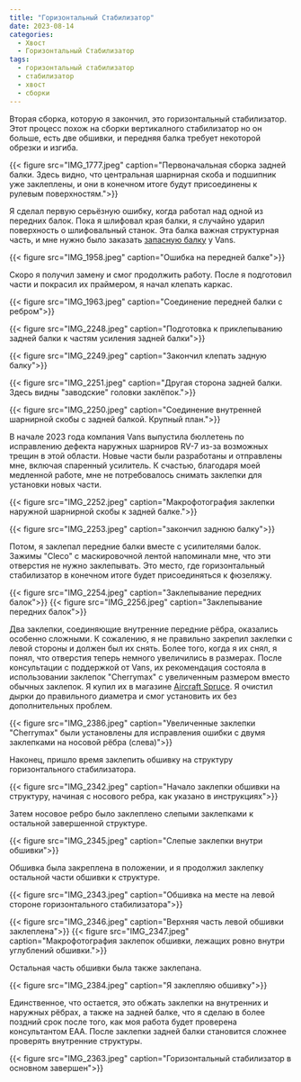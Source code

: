 ```yaml
---
title: "Горизонтальный Стабилизатор"
date: 2023-08-14
categories:
  - Хвост
  - Горизонтальный Стабилизатор
tags:
  - горизонтальный стабилизатор
  - стабилизатор
  - хвост
  - сборки
---
```


Вторая сборка, которую я закончил, это горизонтальный стабилизатор. Этот процесс похож на сборки вертикалного стабилизатор но он больше, есть две обшивки, и передняя балка требует некоторой обрезки и изгиба.

{{< figure src="IMG_1777.jpeg" caption="Первоначальная сборка задней балки. Здесь видно, что центральная шарнирная скоба и подшипник уже заклеплены, и они в конечном итоге будут присоединены к рулевым поверхностям.">}}

Я сделал первую серьёзную ошибку, когда работал над одной из передних балок. Пока я шлифовал края балки, я случайно ударил поверхность о шлифовальный станок. Эта балка важная структурная часть, и мне нужно было заказать [запасную балку](https://store.vansaircraft.com/hs-702-front-spar-hs-702.html) у Vans.

{{< figure src="IMG_1958.jpeg" caption="Ошибка на передней балке">}}

Скоро я получил замену и смог продолжить работу. После я подготовил части и покрасил их праймером, я начал клепать каркас.

{{< figure src="IMG_1963.jpeg" caption="Соединение передней балки с ребром">}}

{{< figure src="IMG_2248.jpeg" caption="Подготовка к приклепыванию задней балки к частям усиления задней балки">}}

{{< figure src="IMG_2249.jpeg" caption="Закончил клепать задную балку">}}

{{< figure src="IMG_2251.jpeg" caption="Другая сторона задней балки. Здесь видны \"заводские\" головки заклёпок.">}}

{{< figure src="IMG_2250.jpeg" caption="Соединение внутренней шарнирной скобы с задней балкой. Крупный план.">}}

В начале 2023 года компания Vans выпустила бюллетень по исправлению дефекта наружных шарниров RV-7 из-за возможных трещин в этой области. Новые части были разработаны и отправлены мне, включая спаренный усилитель. К счастью, благодаря моей медленной работе, мне не потребовалось снимать заклепки для установки новых части.

{{< figure src="IMG_2252.jpeg" caption="Макрофотография заклепки наружной шарнирной скобы к задней балке.">}}

{{< figure src="IMG_2253.jpeg" caption="закончил заднюю балку">}}

Потом, я заклепал передние балки вместе с усилителями балок. Зажимы "Cleco" с маскировочной лентой напоминали мне, что эти отверстия не нужно заклепывать. Это место, где горизонтальный стабилизатор в конечном итоге будет присоединяться к фюзеляжу.

{{< figure src="IMG_2254.jpeg" caption="Заклепывание передних балок">}}
{{< figure src="IMG_2256.jpeg" caption="Заклепывание передних балок">}}

Два заклепки, соединяющие внутренние передние рёбра, оказались особенно сложными. К сожалению, я не правильно закрепил заклепки с левой стороны и должен был их снять. Более того, когда я их снял, я понял, что отверстия теперь немного увеличились в размерах. После консультации с поддержкой от Vans, их рекомендация состояла в использовании заклепок "Cherrymax" с увеличенным размером вместо обычных заклепок. Я купил их в магазине [Aircraft Spruce](https://www.aircraftspruce.com/catalog/hapages/cherrymax4.php?clickkey=295853). Я очистил дырки до правильного диаметра и смог установить их без дополнительных проблем.

{{< figure src="IMG_2386.jpeg" caption="Увеличенные заклепки \"Cherrymax\" были установлены для исправления ошибки с двумя заклепками на носовой рёбра (слева)">}}

Наконец, пришло время заклепить обшивку на структуру горизонтального стабилизатора.

{{< figure src="IMG_2342.jpeg" caption="Начало заклепки обшивки на структуру, начиная с носового ребра, как указано в инструкциях">}}

Затем носовое ребро было заклеплено слепыми заклепками к остальной завершенной структуре.

{{< figure src="IMG_2345.jpeg" caption="Слепые заклепки внутри обшивки">}}

Обшивка была закреплена в положении, и я продолжил заклепку остальной части обшивки к структуре.

{{< figure src="IMG_2343.jpeg" caption="Обшивка на месте на левой стороне горизонтального стабилизатора">}}

{{< figure src="IMG_2346.jpeg" caption="Верхняя часть левой обшивки заклеплена">}}
{{< figure src="IMG_2347.jpeg" caption="Макрофотография заклепок обшивки, лежащих ровно внутри углублений обшивки.">}}

Остальная часть обшивки была также заклепана.

{{< figure src="IMG_2384.jpeg" caption="Я заклепляю обшивку">}}

<!-- {{< figure src="XXXX.jpeg" caption="Rivets inside skins">}} -->

Единственное, что остается, это обжать заклепки на внутренних и наружных рёбрах, а также на задней балке, что я сделаю в более поздний срок после того, как моя работа будет проверена консультантом EAA. После заклепки задней балки становится сложнее проверять внутренние структуры.

{{< figure src="IMG_2363.jpeg" caption="Горизонтальный стабилизатор в основном завершен">}}
